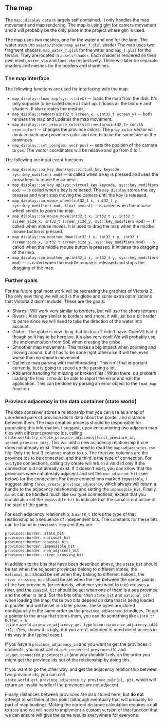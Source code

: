 ## The map

The `map::display_data` is largely self contained. It only handles the map movement and map rendering. The map is using [glm](https://github.com/g-truc/glm) for camera movement and it will probably be the only place in the project where glm is used.

The map uses two meshes, one for the water and one for the land. The water uses the `assets/shader/map_water_f.glsl` shader
The map uses two fragment shaders, `map_water_f.glsl` for the water and `map_f.glsl` for the terrain. They are located in `assets/shader`. Each shader is rendered on their own mesh, `water_vbo` and `land_vbo` respectively. There will later be separate shaders and meshes for the borders and shorelines.

### The map interface

The following functions are used for interfacing with the map:

- `map_display::load_map(sys::state&)` -- loads the map from the disk. It's only suppose to be called once at start up. It loads all the texture and shaders. It also creates the meshes.
- `map_display::render(uint32_t screen_x, uint32_t screen_y)` -- both renders the map and updates the map movement.
- `map_display::set_province_color(std::vector<uint32_t> const& prov_color)` -- changes the province colors. The `prov_color` vector will contain each new provinces color and needs to be the same size as the provinces.
- `map_display::set_pos(glm::vec2 pos)` -- sets the position of the camera to `pos`. The vector coordinates will be relative and go from 0 to 1.

The following are input event functions:

- `map_display::on_key_down(sys::virtual_key keycode, sys::key_modifiers mod)` -- is called when a key is pressed and uses the arrow keys to move the camera.
- `map_display::on_key_up(sys::virtual_key keycode, sys::key_modifiers mod)` -- is called when a key is released. The `map_display` stores the key presses and wont stop moving the camera until the key is released.
- `map_display::on_mouse_wheel(int32_t x, int32_t y, sys::key_modifiers mod, float amount)` -- is called when the mouse wheel scrolls to zoom the map.
- `map_display::on_mouse_move(int32_t x, int32_t y, int32_t screen_size_x, int32_t screen_size_y, sys::key_modifiers mod)` -- is called when mouse moves. It is used to drag the map when the middle mouse button is pressed.
- `map_display::on_mbuttom_down(int32_t x, int32_t y, int32_t screen_size_x, int32_t screen_size_y, sys::key_modifiers mod)` -- is called when the middle mouse button is pressed. It initiates the dragging of the map.
- `map_display::on_mbuttom_up(int32_t x, int32_t y, sys::key_modifiers mod)` -- is called when the middle mouse is released and stops the dragging of the map.

### Further goals

For the future goal most work will be recreating the graphics of Victoria 2. The only new thing we will add is the globe and some extra optimizations that Victoria 2 didn't include. These are the goals:

- Shores : Will work very similar to borders, but will use the shore textures
- Rivers : Also very similar to borders and shore, it will just be a bit harder to parse since we will need to take the direction of the water into account.
- Globe : The globe is new thing that Victoria 2 didn't have. OpenV2 had it though so it has to be here too, it's also very cool! We will probably use the implementation from SoE when creating the globe.
- Smoother map movement : This makes a big impact when zooming and moving around, but it has to be done right otherwise it will feel even worse than no smooth movement.
- Optimize map parsing with multithreading : This isn't that important currently, but is going to speed up the parsing a lot.
- Add error handling for missing or broken files : When there is a problem loading the files it should be able to report the error and exit the application. This can be done by parsing an error object to the `load_map` function.

### Province adjacency in the data container (state.world)

The data container stores a relationship that you can use as a map of unordered pairs of province ids to data about the border and distance between them. The map creation process should be responsible for populating this information. I suggest, upon encountering two adjacent map tiles with different province ids, calling `state.world.try_create_province_adjacency(first_province_id, second_province_id);`. This will add a new adjacency relationship if one does not already exist. Then you will need to read the `map/adjacencies.csv` file. Only the first 3 columns matter to us. The first two columns are the province ids to be connected, and the third is the type of connection. For `sea` type connections, calling try create will return a valid id only if the connection did not already exist. If it doesn't exist, you can know that the provinces were not already adjacent and set the `non_adjacent_bit` (see below) for the connection. For those connections marked `impassable`, I suggest using `force_create_province_adjacency`, which always will return a handle to the adjacency relationship and setting the `impassible_bit`. Finally, `canal` can be handled much like `sea` type connections, except that you should also set the `impassible_bit` to indicate that the canal is not active at the start of the game.

For each adjacency relationship, a `uint8_t` stores the type of that relationship as a sequence of independent bits. The constants for these bits can be found in `constants.hpp` and they are
```
province::border::state_bit
province::border::national_bit
province::border::coastal_bit
province::border::impassible_bit
province::border::non_adjacent_bit
province::border::river_crossing_bit
```
In addition to the bits that have been described above, the `state_bit` should be set when the adjacent provinces belong to different states, the `national_bit` should be set when they belong to different nations, the `river_crossing_bit` should be set when the line between the center points of the two provinces (or centroids, whatever you want to use) crosses a river, and the `coastal_bit` should be set when one of them is a sea province and the other is land. Set the bits other than `state_bit` and `national_bit` when loading the map; those two bits depend on data that is being loaded in parallel and will be set in a later phase. These bytes are stored contiguously in the same order as the `province_adjacency_id` indices. To get a pointer to the array that stores them, you can do something like `uint8_t* buffer = &(state.world.province_adjacency_get_type(dcon::province_adjacency_id(0)));`. (Yes, I know it is ugly, but you aren't intended to need direct access in this way in the typical case.)

If you have a `province_adjacency_id` and you want to get the provinces it connects, you must call `id.get_connected_provinces(0)` and `id.get_connected_provinces(1)` (and you shouldn't rely on the order you might get the province ids out of the relationship by doing this.

If you want to go the other way, and get the adjacency relationship between two province ids, you can call `state.world.get_province_adjacency_by_province_pair(p1, p2)`, which will return an invalid handle if the provinces are not adjacent.

Finally, distances between provinces are also stored here, but **do not** attempt to set them at this point (although eventually that will probably be part of map loading). Making the correct distance calculation requires a call to `acos` and we will need to implement a custom version of that function that we can ensure will give the same results everywhere for everyone.
